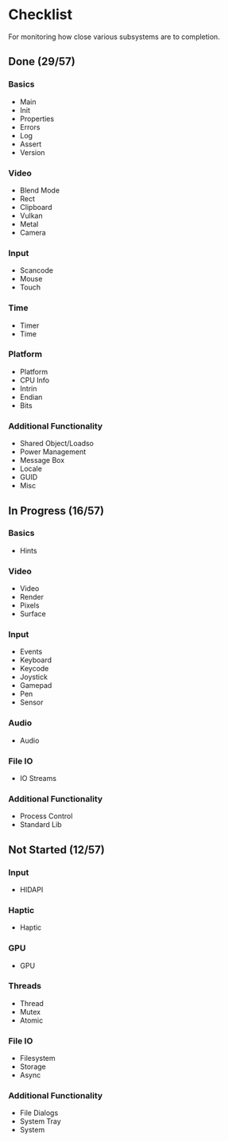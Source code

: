 # Checklist
For monitoring how close various subsystems are to completion.

## Done (29/57)

### Basics
* Main
* Init
* Properties
* Errors
* Log
* Assert
* Version

### Video
* Blend Mode
* Rect
* Clipboard
* Vulkan
* Metal
* Camera

### Input
* Scancode
* Mouse
* Touch

### Time
* Timer
* Time

### Platform
* Platform
* CPU Info
* Intrin
* Endian
* Bits

### Additional Functionality
* Shared Object/Loadso
* Power Management
* Message Box
* Locale
* GUID
* Misc

## In Progress (16/57)

### Basics
* Hints

### Video
* Video
* Render
* Pixels
* Surface

### Input
* Events
* Keyboard
* Keycode
* Joystick
* Gamepad
* Pen
* Sensor

### Audio
* Audio

### File IO
* IO Streams

### Additional Functionality
* Process Control
* Standard Lib

## Not Started (12/57)

### Input
* HIDAPI

### Haptic
* Haptic

### GPU
* GPU

### Threads
* Thread
* Mutex
* Atomic

### File IO
* Filesystem
* Storage
* Async

### Additional Functionality
* File Dialogs
* System Tray
* System
